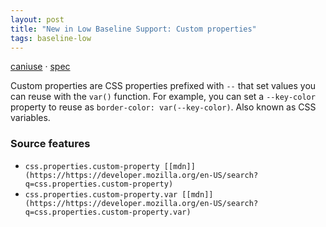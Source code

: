 ```yaml
---
layout: post
title: "New in Low Baseline Support: Custom properties"
tags: baseline-low
---
```


[caniuse](https://caniuse.com/?search=custom-properties) · [spec](https://drafts.csswg.org/css-variables-1/)

Custom properties are CSS properties prefixed with `--` that set values you can reuse with the `var()` function. For example, you can set a `--key-color` property to reuse as `border-color: var(--key-color)`. Also known as CSS variables.

### Source features

- ``css.properties.custom-property [[mdn]](https://https://developer.mozilla.org/en-US/search?q=css.properties.custom-property)``
- ``css.properties.custom-property.var [[mdn]](https://https://developer.mozilla.org/en-US/search?q=css.properties.custom-property.var)``
